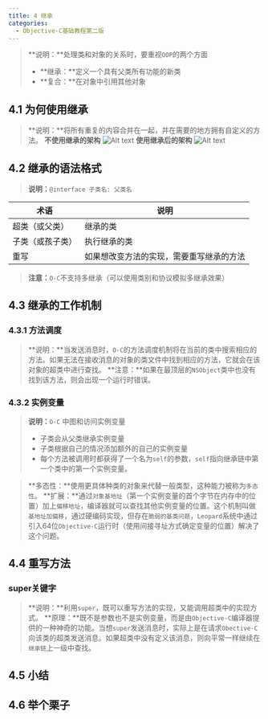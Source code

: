 ```yaml
---
title: 4 继承
categories:
  - Objective-C基础教程第二版
---
```


>**说明：**处理类和对象的关系时，要重视`OOP`的两个方面
>+ **继承：**定义一个具有父类所有功能的新类
>+ **复合：**在对象中引用其他对象

## 4.1	为何使用继承
>**说明：**将所有重复的内容合并在一起，并在需要的地方拥有自定义的方法。
>**不使用继承的架构**
>![Alt text](http://cdn.mengqingshen.com/img/%E5%B1%8F%E5%B9%95%E5%BF%AB%E7%85%A7%202016-01-02%20%E4%B8%8B%E5%8D%887.34.10.png)
>**使用继承后的架构**
>![Alt text](http://cdn.mengqingshen.com/img/%E5%B1%8F%E5%B9%95%E5%BF%AB%E7%85%A7%202016-01-02%20%E4%B8%8B%E5%8D%887.35.04.png)

## 4.2	继承的语法格式
>**说明：**`@interface 子类名: 父类名`

|术语|说明|
|-|-|
|超类（或父类）|继承的类|
|子类（或孩子类）|执行继承的类|
|重写|如果想改变方法的实现，需要重写继承的方法|

>**注意：**`O-C`不支持多继承（可以使用类别和协议模拟多继承效果）

## 4.3	继承的工作机制

### 4.3.1	方法调度
>**说明：**当发送消息时，`O-C`的方法调度机制将在当前的类中搜索相应的方法。如果无法在接收消息的对象的类文件中找到相应的方法，它就会在该对象的超类中进行查找。
>**注意：**如果在最顶层的`NSObject`类中也没有找到该方法，则会出现一个运行时错误。

### 4.3.2	实例变量
>**说明：**`O-C` 中图和访问实例变量
>+ 子类会从父类继承实例变量
>+ 子类根据自己的情况添加额外的自己的实例变量
>+ 每个方法被调用时都获得了一个名为`self`的参数，`self`指向继承链中第一个类中的第一个实例变量。

>**多态性：**使用更具体种类的对象来代替一般类型，这种能力被称为`多态性`。
>**扩展：**通过`对象基地址`（第一个实例变量的首个字节在内存中的位置）加上`偏移地址`，编译器就可以查找其他实例变量的位置。这个机制叫做`基地址加偏移`，通过硬编码实现，但存在`脆弱的基类问题`，`Leopard`系统中通过引入64位`Objective-C`运行时（使用间接寻址方式确定变量的位置）解决了这个问题。

## 4.4	重写方法

### super关键字
>**说明：**利用`super`，既可以重写方法的实现，又能调用超类中的实现方式。
>**原理：**既不是参数也不是实例变量，而是由`Objective-C`编译器提供的一种神奇的功能。当想`super`发送消息时，实际上是在请求`Obective-C`向该类的超类发送消息。如果超类中没有定义该消息，则向平常一样继续在`继承链`上一级中查找。

## 4.5	小结

## 4.6	举个栗子

```objective-c

```


